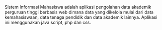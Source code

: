 Sistem Informasi Mahasiswa adalah aplikasi pengolahan data akademik perguruan tinggi berbasis web dimana data yang dikelola mulai dari data kemahasiswaan, data tenaga pendidik dan data akademik lainnya. Aplikasi ini menggunakan java script, php dan css.

